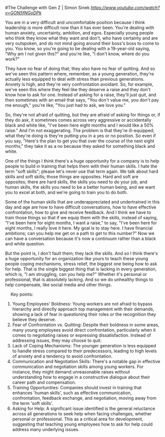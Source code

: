 #The Challenge with Gen Z | Simon Sinek
*https://www.youtube.com/watch?v=GON5fNGoDPk*

You are in a very difficult and uncomfortable position because I think leadership is more difficult now than it has ever been. You're dealing with human anxiety, uncertainty, ambition, and egos. Especially young people who think they know what they want and don't, who have certainty and are very outspoken, and do not mind going around their boss's boss to come to you. You know, so you're going to be dealing with a 19-year-old saying, "Why am I not given this?" and you're like, "I don't know, where do you work?"

They have no fear of doing that; they also have no fear of quitting. And so we've seen this pattern where, remember, as a young generation, they're actually less equipped to deal with stress than previous generations. Anxiety is high, and they're very confrontation avoidant. So, for example, we've seen this where they feel like they deserve a raise and they don't know how to ask for one. Instead of asking for a raise, they'll just quit, and then sometimes with an email that says, "You don't value me, you don't pay me enough," you're like, "You just had to ask, we love you."

So, they're not afraid of quitting, but they are afraid of asking for things or, if they do ask, it sometimes comes across very aggressive or accidentally black and white like, "I've been here eight months and I would like a 50% raise." And I'm not exaggerating. The problem is that they're ill-equipped; what they're doing is they're putting you in a yes or no position. So even if you say, "Here's the plan to get you that over the course of the next eight months," they take it as a no because they asked for something black and white.

One of the things I think there's a huge opportunity for a company is to help people to build in training that helps them with their human skills. I hate the term "soft skills"; please let's never use that term again. We talk about hard skills and soft skills; those things are opposites. Hard and soft are opposites; there are hard skills, the skills you need to do your job, and human skills, the skills you need to be a better human being, and we want you to excel at both, and we're going to train you to do both.

Some of the human skills that are underappreciated and undertrained in this day and age are how to have difficult conversations, how to have effective confrontation, how to give and receive feedback. And I think we have to train those things so that if we equip them with the skills, instead of saying, "I've been here for eight months, I want a raise," to say, "I've been here for eight months, I really love it here. My goal is to stay here. I have financial ambitions; can you help me get on a path to get to this number?" Now we can have a conversation because it's now a continuum rather than a black and white question.

But the point is, I don't fault them; they lack the skills. And so I think there's a huge opportunity for an organization like yours to teach these young people coping mechanisms, stress relief, the biggest one being how to ask for help. That is the single biggest thing that is lacking in every generation, which is, "I am struggling, can you help me?" Whether it's personal or professional, that is absolutely lacking. And so we do unhealthy things to help compensate, like social media and other things.

 
Key points:

1.	Young Employees' Boldness: Young workers are not afraid to bypass hierarchy and directly approach top management with their demands, showing a lack of fear in questioning their roles or the recognition they believe they deserve.
2.	Fear of Confrontation vs. Quitting: Despite their boldness in some areas, many young employees avoid direct confrontation, particularly when it comes to negotiating raises or expressing dissatisfaction. Instead of addressing issues, they may choose to quit.
3.	Lack of Coping Mechanisms: The younger generation is less equipped to handle stress compared to their predecessors, leading to high levels of anxiety and a tendency to avoid confrontation.
4.	Communication and Negotiation Skills: There's a notable gap in effective communication and negotiation skills among young workers. For instance, they might demand unreasonable raises without understanding how to engage in a constructive dialogue about their career path and compensation.
5.	Training Opportunities: Companies should invest in training that enhances 'human skills', such as effective communication, confrontation, feedback exchange, and negotiation, moving away from the term 'soft skills'.
6.	Asking for Help: A significant issue identified is the general reluctance across all generations to seek help when facing challenges, whether personal or professional. This as a critical area for development, suggesting that teaching young employees how to ask for help could address many underlying issues.

